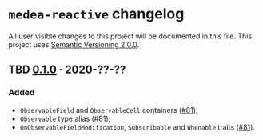 `medea-reactive` changelog
==========================

All user visible changes to this project will be documented in this file. This project uses [Semantic Versioning 2.0.0].

<!-- TODO: changelog? -->


## TBD [0.1.0] · 2020-??-??
[0.1.0]: /../../tree/medea-reactive-0.1.0/crates/medea-reactive

### Added

- `ObservableField` and `ObservableCell` containers ([#81]);
- `Observable` type alias ([#81]);
- `OnObservableFieldModification`, `Subscribable` and `Whenable` traits ([#81]).

[#81]: /../../pull/81





[Semantic Versioning 2.0.0]: https://semver.org
